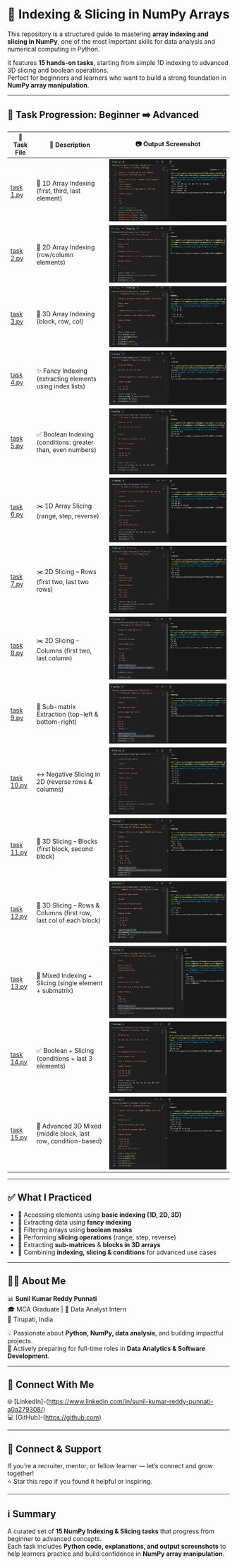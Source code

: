 # 🔢 Indexing & Slicing in NumPy Arrays

This repository is a structured guide to mastering **array indexing and slicing in NumPy**, one of the most important skills for data analysis and numerical computing in Python.  

It features **15 hands-on tasks**, starting from simple 1D indexing to advanced 3D slicing and boolean operations.  
Perfect for beginners and learners who want to build a strong foundation in **NumPy array manipulation**.

---

## 📂 Task Progression: Beginner ➡️ Advanced

| 🧪 Task File | 📄 Description | 📷 Output Screenshot |
|-------------|----------------|----------------------|
| [task 1.py](indexing%20and%20slicing%20of%20numpy%20arrays/task%201.py) | 🎯 1D Array Indexing (first, third, last element) | ![task 1.png](task%201.png) |
| [task 2.py](indexing%20and%20slicing%20of%20numpy%20arrays/task%202.py) | 🎯 2D Array Indexing (row/column elements) | ![task 2.png](task%202.png) |
| [task 3.py](indexing%20and%20slicing%20of%20numpy%20arrays/task%203.py) | 🎯 3D Array Indexing (block, row, col) | ![task 3.png](task%203.png) |
| [task 4.py](indexing%20and%20slicing%20of%20numpy%20arrays/task%204.py) | ✨ Fancy Indexing (extracting elements using index lists) | ![task 4.png](task%204.png) |
| [task 5.py](indexing%20and%20slicing%20of%20numpy%20arrays/task%205.py) | ✅ Boolean Indexing (conditions: greater than, even numbers) | ![task 5.png](task%205.png) |
| [task 6.py](indexing%20and%20slicing%20of%20numpy%20arrays/task%206.py) | ✂️ 1D Array Slicing (range, step, reverse) | ![task 6.png](task%206.png) |
| [task 7.py](indexing%20and%20slicing%20of%20numpy%20arrays/task%207.py) | ✂️ 2D Slicing – Rows (first two, last two rows) | ![task 7.png](task%207.png) |
| [task 8.py](indexing%20and%20slicing%20of%20numpy%20arrays/task%208.py) | ✂️ 2D Slicing – Columns (first two, last column) | ![task 8.png](task%208.png) |
| [task 9.py](indexing%20and%20slicing%20of%20numpy%20arrays/task%209.py) | 🔲 Sub-matrix Extraction (top-left & bottom-right) | ![task 9.png](task%209.png) |
| [task 10.py](indexing%20and%20slicing%20of%20numpy%20arrays/task%2010.py) | ↔️ Negative Slicing in 2D (reverse rows & columns) | ![task 10.png](task%2010.png) |
| [task 11.py](indexing%20and%20slicing%20of%20numpy%20arrays/task%2011.py) | 🧊 3D Slicing – Blocks (first block, second block) | ![task 11.png](task%2011.png) |
| [task 12.py](indexing%20and%20slicing%20of%20numpy%20arrays/task%2012.py) | 🧊 3D Slicing – Rows & Columns (first row, last col of each block) | ![task 12.png](task%2012.png) |
| [task 13.py](indexing%20and%20slicing%20of%20numpy%20arrays/task%2013.py) | 🎯 Mixed Indexing + Slicing (single element + submatrix) | ![task 13.png](task%2013.png) |
| [task 14.py](indexing%20and%20slicing%20of%20numpy%20arrays/task%2014.py) | ✅ Boolean + Slicing (conditions + last 3 elements) | ![task 14.png](task%2014.png) |
| [task 15.py](indexing%20and%20slicing%20of%20numpy%20arrays/task%2015.py) | 🚀 Advanced 3D Mixed (middle block, last row, condition-based) | ![task 15.png](task%2015.png) |

---

## ✅ What I Practiced
- 🔹 Accessing elements using **basic indexing (1D, 2D, 3D)**
- 🔹 Extracting data using **fancy indexing**  
- 🔹 Filtering arrays using **boolean masks**  
- 🔹 Performing **slicing operations** (range, step, reverse)  
- 🔹 Extracting **sub-matrices** & **blocks in 3D arrays**  
- 🔹 Combining **indexing, slicing & conditions** for advanced use cases  

---

## 👨‍💻 About Me
📊 **Sunil Kumar Reddy Punnati**  
🎓 MCA Graduate | 💼 Data Analyst Intern  
📍 Tirupati, India  

💡 Passionate about **Python, NumPy, data analysis**, and building impactful projects.  
🚀 Actively preparing for full-time roles in **Data Analytics & Software Development**.

---

## 🔗 Connect With Me
🌐 [LinkedIn]-(https://www.linkedin.com/in/sunil-kumar-reddy-punnati-a0a279308/)  
💻 [GitHub]-(https://github.com)  

---

## 🙌 Connect & Support
If you’re a recruiter, mentor, or fellow learner — let’s connect and grow together!  
⭐ Star this repo if you found it helpful or inspiring.

---

## ℹ️ Summary
A curated set of **15 NumPy Indexing & Slicing tasks** that progress from beginner to advanced concepts.  
Each task includes **Python code, explanations, and output screenshots** to help learners practice and build confidence in **NumPy array manipulation**.

